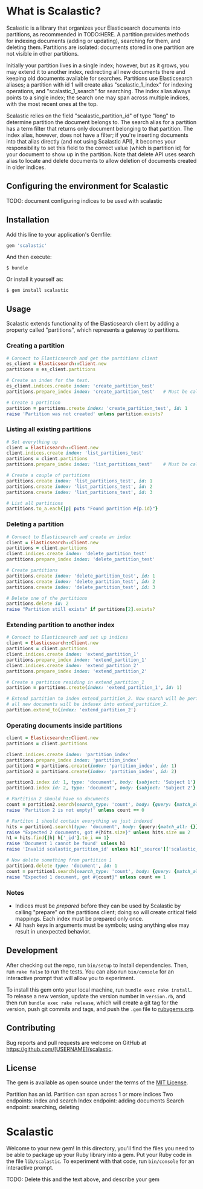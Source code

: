 # What is Scalastic?

Scalastic is a library that organizes your Elasticsearch documents into partitions, as recommended in TODO:HERE. A partition provides methods for indexing documents (adding or updating), searching for them, and deleting them. Partitions are isolated: documents stored in one partition are not visible in other partitions.

Initially your partition lives in a single index; however, but as it grows, you may extend it to another index, redirecting all new documents there and keeping old documents available for searches. Partitions use Elasticsearch aliases; a partition with id 1 will create alias "scalastic_1_index" for indexing operations, and "scalastic_1_search" for searching. The index alias always points to a single index; the search one may span across multiple indices, with the most recent ones at the top. 

Scalastic relies on the field "scalastic_partition_id" of type "long" to determine partition the document belongs to. The search alias for a partition has a term filter that returns only document belonging to that partition. The index alias, however, does not have a filter; if you're inserting documents into that alias directly (and not using Scalastic API), it becomes your responsibility to set this field to the correct value (which is partition id) for your document to show up in the partition. Note that delete API uses search alias to locate and delete documents to allow deletion of documents created in older indices.

## Configuring the environment for Scalastic
TODO: document configuring indices to be used with scalastic

## Installation

Add this line to your application's Gemfile:

```ruby
gem 'scalastic'
```

And then execute:

    $ bundle

Or install it yourself as:

    $ gem install scalastic

## Usage

Scalastic extends functionality of the Elasticsearch client by adding a property called "partitions", which represents a gateway to partitions. 

### Creating a partition
```ruby
# Connect to Elasticsearch and get the partitions client
es_client = Elasticsearch::Client.new
partitions = es_client.partitions

# Create an index for the test.
es_client.indices.create index: 'create_partition_test'
partitions.prepare_index index: 'create_partition_test'   # Must be called once per each index

# Create a partition
partition = partitions.create index: 'create_partition_test', id: 1
raise 'Partition was not created' unless partition.exists?
```

### Listing all existing partitions
```ruby
# Set everything up
client = Elasticsearch::Client.new
client.indices.create index: 'list_partitions_test'
partitions = client.partitions
partitions.prepare_index index: 'list_partitions_test'    # Must be called once per each index

# Create a couple of partitions
partitions.create index: 'list_partitions_test', id: 1
partitions.create index: 'list_partitions_test', id: 2
partitions.create index: 'list_partitions_test', id: 3

# List all partitions
partitions.to_a.each{|p| puts "Found partition #{p.id}"}
```

### Deleting a partition
```ruby
# Connect to Elasticsearch and create an index
client = Elasticsearch::Client.new
partitions = client.partitions
client.indices.create index: 'delete_partition_test'
partitions.prepare_index index: 'delete_partition_test'

# Create partitions
partitions.create index: 'delete_partition_test', id: 1
partitions.create index: 'delete_partition_test', id: 2
partitions.create index: 'delete_partition_test', id: 3

# Delete one of the partitions
partitions.delete id: 2
raise "Partition still exists" if partitions[2].exists?
```

### Extending partition to another index
```ruby
# Connect to Elasticsearch and set up indices
client = Elasticsearch::Client.new
partitions = client.partitions
client.indices.create index: 'extend_partition_1'
partitions.prepare_index index: 'extend_partition_1'
client.indices.create index: 'extend_partition_2'
partitions.prepare_index index: 'extend_partition_2'

# Create a partition residing in extend_partition_1
partition = partitions.create(index: 'extend_partition_1', id: 1)

# Extend partition to index extend_partition_2. Now search will be performed in both indices, but 
# all new documents will be indexex into extend_partition_2.
partition.extend_to(index: 'extend_partition_2')
```

### Operating documents inside partitions
```ruby
client = Elasticsearch::Client.new
partitions = client.partitions

client.indices.create index: 'partition_index'
partitions.prepare_index index: 'partition_index'
partition1 = partitions.create(index: 'partition_index', id: 1)
partition2 = partitions.create(index: 'partition_index', id: 2)

partition1.index id: 1, type: 'document', body: {subject: 'Subject 1'}
partition1.index id: 2, type: 'document', body: {subject: 'Subject 2'}

# Partition 2 should have no documents
count = partition2.search(search_type: 'count', body: {query: {match_all: {}}})['hits']['total']
raise 'Partition 2 is not empty!' unless count == 0

# Partiton 1 should contain everything we just indexed
hits = partition1.search(type: 'document', body: {query:{match_all: {}}})['hits']['hits']
raise "Expected 2 documents, got #{hits.size}" unless hits.size == 2
h1 = hits.find{|h| h['_id'].to_i == 1}
raise 'Document 1 cannot be found' unless h1
raise 'Invalid scalastic_partition_id' unless h1['_source']['scalastic_partition_id'] == 1

# Now delete something from partition 1
partition1.delete type: 'document', id: 1
count = partition1.search(search_type: 'count', body: {query: {match_all: {}}})['hits']['total']
raise "Expected 1 document, got #{count}" unless count == 1
```

### Notes
* Indices must be *prepared* before they can be used by Scalastic by calling "prepare" on the partitions client; doing so will create critical field mappings. Each index must be prepared only once. 
* All hash keys in arguments must be symbols; using anything else may result in unexpected behavior.


## Development

After checking out the repo, run `bin/setup` to install dependencies. Then, run `rake false` to run the tests. You can also run `bin/console` for an interactive prompt that will allow you to experiment.

To install this gem onto your local machine, run `bundle exec rake install`. To release a new version, update the version number in `version.rb`, and then run `bundle exec rake release`, which will create a git tag for the version, push git commits and tags, and push the `.gem` file to [rubygems.org](https://rubygems.org).

## Contributing

Bug reports and pull requests are welcome on GitHub at https://github.com/[USERNAME]/scalastic.


## License

The gem is available as open source under the terms of the [MIT License](http://opensource.org/licenses/MIT).








Partition has an id.
Partition can span across 1 or more indices
Two endpoints: index and search
Index endpoint: adding documents
Search endpoint: searching, deleting


# Scalastic

Welcome to your new gem! In this directory, you'll find the files you need to be able to package up your Ruby library into a gem. Put your Ruby code in the file `lib/scalastic`. To experiment with that code, run `bin/console` for an interactive prompt.

TODO: Delete this and the text above, and describe your gem

